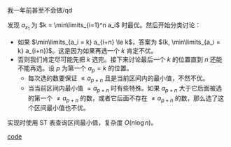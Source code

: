 我一年前甚至不会做/qd

发现 $a_{x_1}$ 为 $k = \min\limits_{i=1}^n a_i$ 时最优。然后开始分类讨论：

- 如果 $\min\limits_{a_i = k} a_{i+n} \le k$，答案为 $(k, \min\limits_{a_i = k} a_{i+n})$。这是因为如果再选一个 $k$ 肯定不优。
- 否则我们肯定尽可能先把 $k$ 选完。接下来讨论最后一个 $k$ 的位置直到 $n$ 还能不能再选。设 $p$ 为第一个 $a_p = k$ 的位置。
	- 每次选的数要保证 $\le a_{p+n}$ 且是当前区间内的最小值，不然不优。
   - 当当前区间内最小值 $= a_{p+n}$ 时有些特殊。如果 $a_{p+n}$ 大于它后面被选的第一个 $\ne a_{p+n}$ 的数，或者它后面不存在 $\ne a_{p+n}$ 的数，那么选了这个区间最小值也不优。

实现时使用 ST 表查询区间最小值，复杂度 $O(n \log n)$。

[code](https://atcoder.jp/contests/arc134/submissions/41155823)